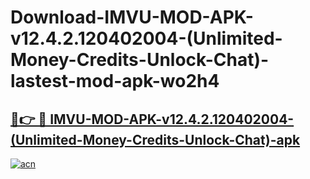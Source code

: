 # Download-IMVU-MOD-APK-v12.4.2.120402004-(Unlimited-Money-Credits-Unlock-Chat)-lastest-mod-apk-wo2h4

<h2><a href="https://apkcomod.com?title=IMVU-MOD-APK-v12.4.2.120402004-(Unlimited-Money-Credits-Unlock-Chat)">🔗👉 🔴 IMVU-MOD-APK-v12.4.2.120402004-(Unlimited-Money-Credits-Unlock-Chat)-apk </a></h2>

[![acn](https://github.com/user-attachments/assets/0f9c940e-d8b0-45ae-aac7-cd30a18b3e1c)](https://apkcomod.com?title=IMVU-MOD-APK-v12.4.2.120402004-(Unlimited-Money-Credits-Unlock-Chat))
